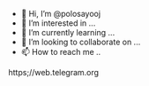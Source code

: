 - 👋 Hi, I’m @polosayooj
- 👀 I’m interested in ...
- 🌱 I’m currently learning ...
- 💞️ I’m looking to collaborate on ...
- 📫 How to reach me ..

https;//web.telegram.org

<!---
polosayooj/polosayooj is a ✨ special ✨ repository because its `README.md` (this file) appears on your GitHub profile.
You can click the Preview link to take a look at your changes.
--->
